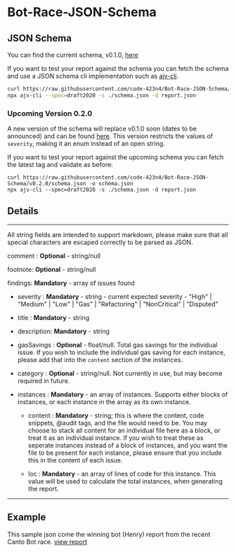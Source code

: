 # Bot-Race-JSON-Schema

## JSON Schema

You can find the current schema, v0.1.0, [here](https://github.com/code-423n4/Bot-Race-JSON-Schema/blob/v0.1.0/schema.json)

If you want to test your report against the schema you can fetch the schema and use a JSON schema cli implementation such as [ajv-cli](https://github.com/ajv-validator/ajv-cli).

```sh
curl https://raw.githubusercontent.com/code-423n4/Bot-Race-JSON-Schema/v0.1.0/schema.json -o schema.json
npx ajv-cli --spec=draft2020 -s ./schema.json -d report.json
```

### Upcoming Version 0.2.0

A new version of the schema will replace v0.1.0 soon (dates to be announced) and can be found [here](https://github.com/code-423n4/Bot-Race-JSON-Schema/blob/v0.2.0/schema.json).
This version restricts the values of `severity`, making it an enum instead of an open string.

If you want to test your report against the upcoming schema you can fetch the latest tag and validate as before:

```
curl https://raw.githubusercontent.com/code-423n4/Bot-Race-JSON-Schema/v0.2.0/schema.json -o schema.json
npx ajv-cli --spec=draft2020 -s ./schema.json -d report.json
```


## Details

-------
All string fields are intended to support markdown, please make sure that all special characters are escaped correctly to be parsed as JSON.

comment : **Optional** - string/null

footnote: **Optional** - string/null

findings: **Mandatory** - array of issues found

* severity   : **Mandatory** - string - current expected severity - "High" | "Medium" | "Low" | "Gas" | "Refactoring" | "NonCritical" | "Disputed"
   
* title      : **Mandatory** - string
   
* description: **Mandatory** - string
   
* gasSavings : **Optional** - float/null. Total gas savings for the individual issue. If you wish to include the individual gas saving for each instance, please add that into the `content` section of the instances.
  
* category   : **Optional** - string/null. Not currently in use, but may become required in future.
  
* instances  : **Mandatory** - an array of instances. Supports either blocks of instances, or each instance in the array as its own instance.

  * content : **Mandatory** - string; this is where the content, code snippets, @audit tags, and the file would need to be. You may choose to stack all content for an individual file here as a block, or treat it as an individual instance. If you wish to treat these as seperate instances instead of a block of instances, and you want the file to be present for each instance, please ensure that you include this in the content of each issue.

  * loc     : **Mandatory** - an array of lines of code for this instance. This value will be used to calculate the total instances, when generating the report.

------

## Example

This sample json come the winning bot (Henry) report from the recent Canto Bot race. [view report](https://github.com/code-423n4/Bot-Race-JSON-Schema/blob/main/bot-henry-example.json)


